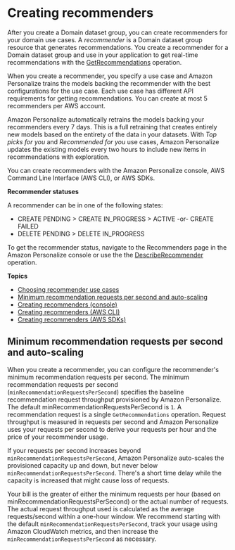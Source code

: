 # Creating recommenders<a name="creating-recommenders"></a>

After you create a Domain dataset group, you can create recommenders for your domain use cases\. A *recommender* is a Domain dataset group resource that generates recommendations\. You create a recommender for a Domain dataset group and use in your application to get real\-time recommendations with the [GetRecommendations](API_RS_GetRecommendations.md) operation\. 

When you create a recommender, you specify a use case and Amazon Personalize trains the models backing the recommender with the best configurations for the use case\. Each use case has different API requirements for getting recommendations\. You can create at most 5 recommenders per AWS account\.

 Amazon Personalize automatically retrains the models backing your recommenders every 7 days\. This is a full retraining that creates entirely new models based on the entirety of the data in your datasets\. With *Top picks for you* and *Recommended for you* use cases, Amazon Personalize updates the existing models every two hours to include new items in recommendations with exploration\. 

 You can create recommenders with the Amazon Personalize console, AWS Command Line Interface \(AWS CLI\), or AWS SDKs\. 

**Recommender statuses**

A recommender can be in one of the following states:
+ CREATE PENDING > CREATE IN\_PROGRESS > ACTIVE \-or\- CREATE FAILED
+ DELETE PENDING > DELETE IN\_PROGRESS

To get the recommender status, navigate to the Recommenders page in the Amazon Personalize console or use the the [DescribeRecommender](API_DescribeRecommender.md) operation\.

**Topics**
+ [Choosing recommender use cases](domain-use-cases.md)
+ [Minimum recommendation requests per second and auto\-scaling](#min-rrps-auto-scaling)
+ [Creating recommenders \(console\)](creating-recommenders-console.md)
+ [Creating recommenders \(AWS CLI\)](creating-recommenders-cli.md)
+ [Creating recommenders \(AWS SDKs\)](creating-recommenders-sdk.md)

## Minimum recommendation requests per second and auto\-scaling<a name="min-rrps-auto-scaling"></a>

When you create a recommender, you can configure the recommender's minimum recommendation requests per second\. The minimum recommendation requests per second \(`minRecommendationRequestsPerSecond`\) specifies the baseline recommendation request throughput provisioned by Amazon Personalize\. The default minRecommendationRequestsPerSecond is `1`\. A recommendation request is a single `GetRecommendations` operation\. Request throughput is measured in requests per second and Amazon Personalize uses your requests per second to derive your requests per hour and the price of your recommender usage\. 

 If your requests per second increases beyond `minRecommendationRequestsPerSecond`, Amazon Personalize auto\-scales the provisioned capacity up and down, but never below `minRecommendationRequestsPerSecond`\. There's a short time delay while the capacity is increased that might cause loss of requests\.

 Your bill is the greater of either the minimum requests per hour \(based on minRecommendationRequestsPerSecond\) or the actual number of requests\. The actual request throughput used is calculated as the average requests/second within a one\-hour window\. We recommend starting with the default `minRecommendationRequestsPerSecond`, track your usage using Amazon CloudWatch metrics, and then increase the `minRecommendationRequestsPerSecond` as necessary\. 

 